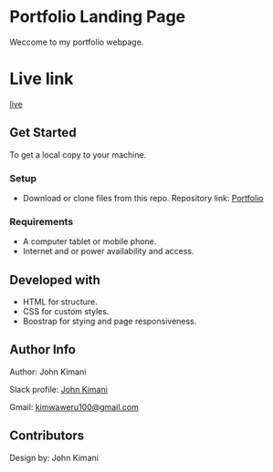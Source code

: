 # Portfolio Landing Page 

Weccome to my portfolio webpage. 

# Live link
[live](https://john-kimani.github.io/demo_portfolio_landing_page/)

## Get Started
To get a local copy to your machine.

### Setup
* Download or clone files from this repo.
Repository link: [Portfolio](https://github.com/John-Kimani/demo_portfolio_landing_page.git)

### Requirements
* A computer tablet or mobile phone.
* Internet and or power availability and access.

## Developed with
* HTML for structure.
* CSS for custom styles.
* Boostrap for stying and page responsiveness.


## Author Info
Author: John Kimani

Slack profile: [John Kimani](https://app.slack.com/client/T0101L740P4/C010GLANY3A)

Gmail: kimwaweru100@gmail.com


## Contributors
Design by: John Kimani
